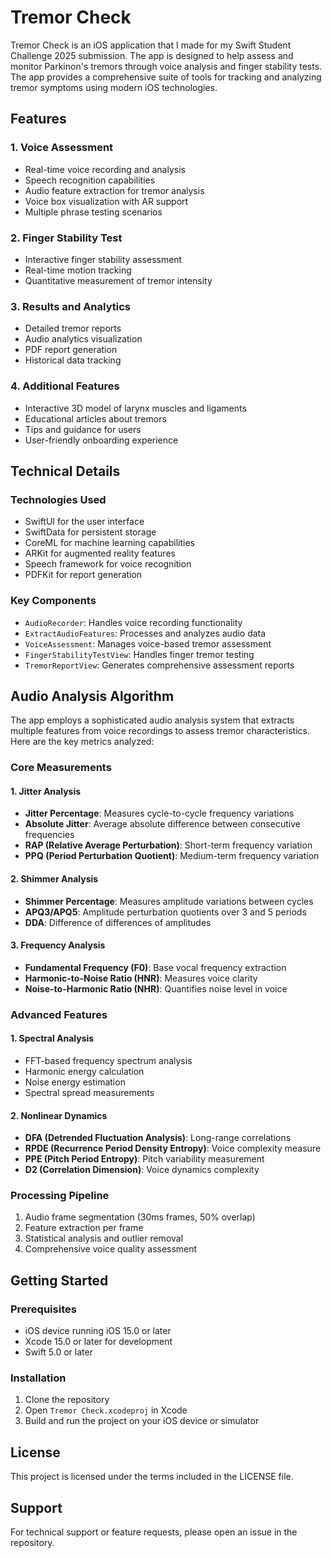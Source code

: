 # Tremor Check

Tremor Check is an iOS application that I made for my Swift Student Challenge 2025 submission. The app is designed to help assess and monitor Parkinon's tremors through voice analysis and finger stability tests. The app provides a comprehensive suite of tools for tracking and analyzing tremor symptoms using modern iOS technologies.

## Features

### 1. Voice Assessment
- Real-time voice recording and analysis
- Speech recognition capabilities
- Audio feature extraction for tremor analysis
- Voice box visualization with AR support
- Multiple phrase testing scenarios

### 2. Finger Stability Test
- Interactive finger stability assessment
- Real-time motion tracking
- Quantitative measurement of tremor intensity

### 3. Results and Analytics
- Detailed tremor reports
- Audio analytics visualization
- PDF report generation
- Historical data tracking

### 4. Additional Features
- Interactive 3D model of larynx muscles and ligaments
- Educational articles about tremors
- Tips and guidance for users
- User-friendly onboarding experience

## Technical Details

### Technologies Used
- SwiftUI for the user interface
- SwiftData for persistent storage
- CoreML for machine learning capabilities
- ARKit for augmented reality features
- Speech framework for voice recognition
- PDFKit for report generation

### Key Components
- `AudioRecorder`: Handles voice recording functionality
- `ExtractAudioFeatures`: Processes and analyzes audio data
- `VoiceAssessment`: Manages voice-based tremor assessment
- `FingerStabilityTestView`: Handles finger tremor testing
- `TremorReportView`: Generates comprehensive assessment reports

## Audio Analysis Algorithm

The app employs a sophisticated audio analysis system that extracts multiple features from voice recordings to assess tremor characteristics. Here are the key metrics analyzed:

### Core Measurements

#### 1. Jitter Analysis
- **Jitter Percentage**: Measures cycle-to-cycle frequency variations
- **Absolute Jitter**: Average absolute difference between consecutive frequencies
- **RAP (Relative Average Perturbation)**: Short-term frequency variation
- **PPQ (Period Perturbation Quotient)**: Medium-term frequency variation

#### 2. Shimmer Analysis
- **Shimmer Percentage**: Measures amplitude variations between cycles
- **APQ3/APQ5**: Amplitude perturbation quotients over 3 and 5 periods
- **DDA**: Difference of differences of amplitudes

#### 3. Frequency Analysis
- **Fundamental Frequency (F0)**: Base vocal frequency extraction
- **Harmonic-to-Noise Ratio (HNR)**: Measures voice clarity
- **Noise-to-Harmonic Ratio (NHR)**: Quantifies noise level in voice

### Advanced Features

#### 1. Spectral Analysis
- FFT-based frequency spectrum analysis
- Harmonic energy calculation
- Noise energy estimation
- Spectral spread measurements

#### 2. Nonlinear Dynamics
- **DFA (Detrended Fluctuation Analysis)**: Long-range correlations
- **RPDE (Recurrence Period Density Entropy)**: Voice complexity measure
- **PPE (Pitch Period Entropy)**: Pitch variability measurement
- **D2 (Correlation Dimension)**: Voice dynamics complexity

### Processing Pipeline
1. Audio frame segmentation (30ms frames, 50% overlap)
2. Feature extraction per frame
3. Statistical analysis and outlier removal
4. Comprehensive voice quality assessment

## Getting Started

### Prerequisites
- iOS device running iOS 15.0 or later
- Xcode 15.0 or later for development
- Swift 5.0 or later

### Installation
1. Clone the repository
2. Open `Tremor Check.xcodeproj` in Xcode
3. Build and run the project on your iOS device or simulator

## License

This project is licensed under the terms included in the LICENSE file.

## Support

For technical support or feature requests, please open an issue in the repository. 
